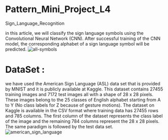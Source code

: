 # Pattern_Mini_Project_L4
Sign_Language_Recognition 

in this article, we will classify the sign language symbols using the Convolutional Neural Network (CNN). After successful training of the CNN model, the corresponding alphabet of a sign language symbol will be predicted. 
![all-symbols](https://user-images.githubusercontent.com/65477750/168493787-c1f72139-d6a7-41e2-bcaf-dd78afd6e77b.png)

# DataSet : 
we have used the American Sign Language (ASL) data set that is provided by MNIST and it is publicly available at Kaggle. This dataset contains 27455 training images and 7172 test images all with a shape of 28 x 28 pixels. These images belong to the 25 classes of English alphabet starting from A to Y (No class labels for Z because of gesture motions). The dataset on Kaggle is available in the CSV format where training data has 27455 rows and 785 columns. The first column of the dataset represents the class label of the image and the remaining 784 columns represent the 28 x 28 pixels. The same paradigm is followed by the test data set.
![american_sign_language](https://user-images.githubusercontent.com/65477750/168493840-31637dbd-15a1-418d-9a76-89cd9050910d.png)
